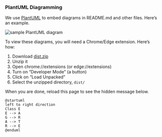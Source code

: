 

### PlantUML Diagramming

We use [PlantUML](https://plantuml.com/) to embed diagrams in README.md and other files. Here’s an example.

![sample PlantUML diagram](https://plantuml.com/imgw/img-35ae0d96da19cd18f27138d3a18af9cd.webp)

To view these diagrams, you will need a Chrome/Edge extension. Here’s how:

1. Download [dist.zip](https://github.com/ctn/plantuml-visualizer/blob/install/dist.zip)
2. Unzip it
3. Open chrome://extensions (or edge://extensions)
4. Turn on “Developer Mode” (a button)
5. Click on “Load Unpacked”
6. Select the unzipped directory, `dist/`

When you are done, reload this page to see the hidden message below.

```
@startuml
left to right direction
Class E 
E --> A
G --> R
A --> T
R --> E
@enduml
```
